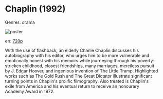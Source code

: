 # Chaplin (1992)

Genres: drama

![poster](http://image.tmdb.org/t/p/w500/x9FZhpC0D9S2a9YWS4zMXXHNHmS.jpg)

en:
  [720p](magnet:?xt=urn:btih:D05AA151264F064F3B81CBDCA9A401AAF1AEBC76&tr=udp://glotorrents.pw:6969/announce&tr=udp://tracker.opentrackr.org:1337/announce&tr=udp://torrent.gresille.org:80/announce&tr=udp://tracker.openbittorrent.com:80&tr=udp://tracker.coppersurfer.tk:6969&tr=udp://tracker.leechers-paradise.org:6969&tr=udp://p4p.arenabg.ch:1337&tr=udp://tracker.internetwarriors.net:1337)
  


With the use of flashback, an elderly Charlie Chaplin discusses his autobiography with his editor, who urges him to be more vulnerable and emotionally honest with his memoirs while journeying through his poverty-stricken childhood, closest friendships, many marriages, merciless pursuit by J. Edgar Hoover, and ingenious invention of The Little Tramp. Highlighted works such as The Gold Rush and The Great Dictator illustrate significant turning points in Chaplin's prolific filmography. Also treated is Chaplin's exile from America and his eventual return to receive an honourary Academy Award in 1972.